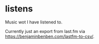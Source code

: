# listens

Music wot I have listened to.

Currently just an export from last.fm via https://benjaminbenben.com/lastfm-to-csv/.
